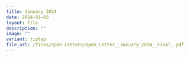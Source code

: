 ```yaml
---
title: January 2024
date: 2024-01-03
layout: file
description: ""
image: ""
variant: tiptap
file_url: /files/Open Letters/Open_Letter__January_2024__Final_.pdf
---
```

